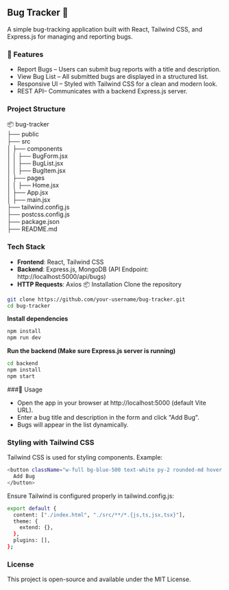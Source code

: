 ## Bug Tracker 🐞
A simple bug-tracking application built with React, Tailwind CSS, and Express.js for managing and reporting bugs.

### 🚀 Features
- Report Bugs  – Users can submit bug reports with a title and description.
- View Bug List  – All submitted bugs are displayed in a structured list.
- Responsive UI – Styled with Tailwind CSS for a clean and modern look.
- REST API– Communicates with a backend Express.js server.
###  Project Structure

📦 bug-tracker  
├──  public  
├──  src  
│   ├── components  
│   │   ├── BugForm.jsx  
│   │   ├── BugList.jsx  
│   │   ├── BugItem.jsx  
│   ├──  pages  
│   │   ├── Home.jsx  
│   ├── App.jsx  
│   ├── main.jsx  
├── tailwind.config.js  
├── postcss.config.js  
├── package.json  
├── README.md  
### Tech Stack
- **Frontend**: React, Tailwind CSS
- **Backend**: Express.js, MongoDB (API Endpoint: http://localhost:5000/api/bugs)
- **HTTP Requests**: Axios
📦 Installation
Clone the repository

```sh
git clone https://github.com/your-username/bug-tracker.git
cd bug-tracker
```
**Install dependencies**

```bash
npm install
npm run dev
```
**Run the backend (Make sure Express.js server is running)**

```sh
cd backend
npm install
npm start
```
###🌟 Usage
- Open the app in your browser at http://localhost:5000 (default Vite URL).
- Enter a bug title and description in the form and click "Add Bug".
- Bugs will appear in the list dynamically.
### Styling with Tailwind CSS
Tailwind CSS is used for styling components. Example:
```sh
<button className="w-full bg-blue-500 text-white py-2 rounded-md hover:bg-blue-600 transition duration-300">
  Add Bug
</button>
```
Ensure Tailwind is configured properly in tailwind.config.js:

```sh
export default {
  content: ["./index.html", "./src/**/*.{js,ts,jsx,tsx}"],
  theme: {
    extend: {},
  },
  plugins: [],
};
```

### License
This project is open-source and available under the MIT License.